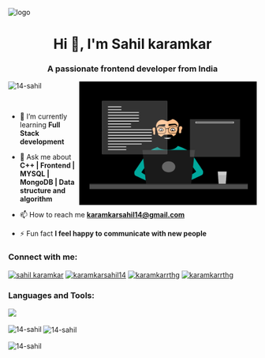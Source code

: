 ![logo](https://user-images.githubusercontent.com/10498744/210012254-234538ff-d198-48aa-8964-37e6fd45d227.gif)
<h1 align="center">Hi 👋, I'm Sahil karamkar</h1>
<h3 align="center">A passionate frontend developer from India</h3>
<img align="right" alt="Coding" width="360" height="250" src="https://github.com/14-sahil/14-sahil/blob/main/mainto.gif">


<p align="left"> <img src="https://komarev.com/ghpvc/?username=14-sahil&label=Profile%20views&color=0e75b6&style=flat" alt="14-sahil" /> </p>

<p align="left"> <a href="https://twitter.com/" target="blank"><img src="https://img.shields.io/twitter/follow/?logo=twitter&style=for-the-badge" alt="" /></a> </p>

- 🌱 I’m currently learning **Full Stack development**

- 💬 Ask me about **C++ | Frontend | MYSQL | MongoDB | Data structure and algorithm**

- 📫 How to reach me **karamkarsahil14@gmail.com**

- ⚡ Fun fact **I feel happy to communicate with new people**

<h3 align="left">Connect with me:</h3>
<p align="left">
<a href="https://linkedin.com/in/sahil karamkar" target="blank"><img align="center" src="https://raw.githubusercontent.com/rahuldkjain/github-profile-readme-generator/master/src/images/icons/Social/linked-in-alt.svg" alt="sahil karamkar" height="30" width="40" /></a>
<a href="https://www.leetcode.com/karamkarsahil14" target="blank"><img align="center" src="https://raw.githubusercontent.com/rahuldkjain/github-profile-readme-generator/master/src/images/icons/Social/leet-code.svg" alt="karamkarsahil14" height="30" width="40" /></a>
<a href="https://auth.geeksforgeeks.org/user/karamkarrthg" target="blank"><img align="center" src="https://raw.githubusercontent.com/rahuldkjain/github-profile-readme-generator/master/src/images/icons/Social/geeks-for-geeks.svg" alt="karamkarrthg" height="30" width="40" /></a>
<a href="https://www.hackerrank.com/profile/sahilkaramkar" target="blank"><img align="center" src="https://raw.githubusercontent.com/rahuldkjain/github-profile-readme-generator/master/src/images/icons/Social/hackerrank.svg" alt="karamkarrthg" height="40" width="50" /></a>

</p>

<h3 align="left">Languages and Tools:</h3>
<p>
  <a href="https://skillicons.dev">
    <img src="https://skillicons.dev/icons?i=cpp,java,html,css,bootstrap,tailwind,javascript,mysql,mongodb,firebase,git,github,vercel,netlify,figma,wordpress" />
  </a>
</p>
<!-- <p align="left"> <a href="https://www.w3schools.com/cpp/" target="_blank" rel="noreferrer"> <img src="https://raw.githubusercontent.com/devicons/devicon/master/icons/cplusplus/cplusplus-original.svg" alt="cplusplus" width="40" height="40"/> </a> <a href="https://git-scm.com/" target="_blank" rel="noreferrer"> <img src="https://www.vectorlogo.zone/logos/git-scm/git-scm-icon.svg" alt="git" width="40" height="40"/> </a> <a href="https://www.mongodb.com/" target="_blank" rel="noreferrer"> <img src="https://raw.githubusercontent.com/devicons/devicon/master/icons/mongodb/mongodb-original-wordmark.svg" alt="mongodb" width="40" height="40"/> </a> <a href="https://www.mysql.com/" target="_blank" rel="noreferrer"> <img src="https://raw.githubusercontent.com/devicons/devicon/master/icons/mysql/mysql-original-wordmark.svg" alt="mysql" width="40" height="40"/> </a> </p> -->


<p><img align="left" src="https://github-readme-stats.vercel.app/api/top-langs?username=14-sahil&show_icons=true&locale=en&layout=compact" alt="14-sahil" /></p>

<p>&nbsp;<img align="center" src="https://github-readme-stats.vercel.app/api?username=14-sahil&show_icons=true&locale=en" alt="14-sahil" /></p>

<p><img align="center" src="https://github-readme-streak-stats.herokuapp.com/?user=14-sahil&" alt="14-sahil" /></p>

